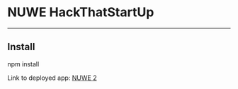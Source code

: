 # NUWE HackThatStartUp
---

## Install
npm install

Link to deployed app: [NUWE 2](https://nuwe-2-nea.vercel.app/)
